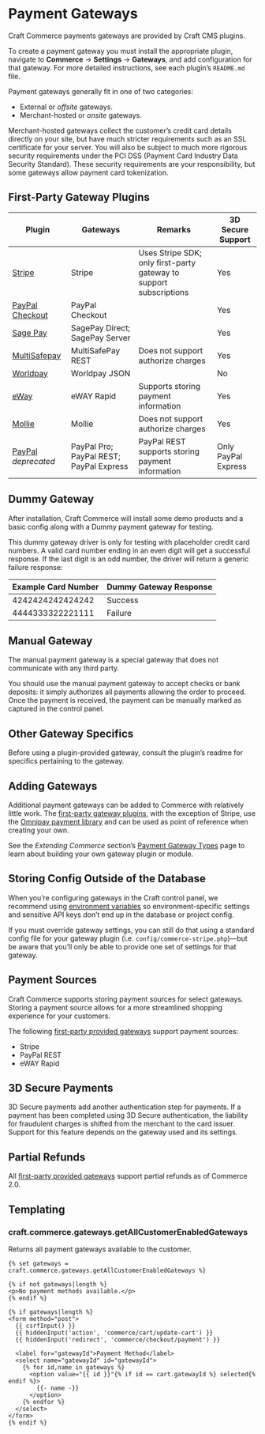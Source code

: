 # Payment Gateways

Craft Commerce payments gateways are provided by Craft CMS plugins.

To create a payment gateway you must install the appropriate plugin, navigate to **Commerce** → **Settings** → **Gateways**, and add configuration for that gateway. For more detailed instructions, see each plugin’s `README.md` file.

Payment gateways generally fit in one of two categories:

- External or _offsite_ gateways.
- Merchant-hosted or _onsite_ gateways.

Merchant-hosted gateways collect the customer’s credit card details directly on your site, but have much stricter requirements such as an SSL certificate for your server. You will also be subject to much more rigorous security requirements under the PCI DSS (Payment Card Industry Data Security Standard). These security requirements are your responsibility, but some gateways allow payment card tokenization.

## First-Party Gateway Plugins

| Plugin                                                                   | Gateways                                | Remarks                                                            | 3D Secure Support   |
| ------------------------------------------------------------------------ | --------------------------------------- | ------------------------------------------------------------------ | ------------------- |
| [Stripe](https://plugins.craftcms.com/commerce-stripe)                   | Stripe                                  | Uses Stripe SDK; only first-party gateway to support subscriptions | Yes                 |
| [PayPal Checkout](https://plugins.craftcms.com/commerce-paypal-checkout) | PayPal Checkout                         |                                                                    | Yes                 |
| [Sage Pay](https://plugins.craftcms.com/commerce-sagepay)                | SagePay Direct; SagePay Server          |                                                                    | Yes                 |
| [MultiSafepay](https://plugins.craftcms.com/commerce-multisafepay)       | MultiSafePay REST                       | Does not support authorize charges                                 | Yes                 |
| [Worldpay](https://plugins.craftcms.com/commerce-worldpay)               | Worldpay JSON                           |                                                                    | No                  |
| [eWay](https://plugins.craftcms.com/commerce-eway)                       | eWAY Rapid                              | Supports storing payment information                               | Yes                 |
| [Mollie](https://plugins.craftcms.com/commerce-mollie)                   | Mollie                                  | Does not support authorize charges                                 | Yes                 |
| [PayPal](https://plugins.craftcms.com/commerce-paypal) _deprecated_      | PayPal Pro; PayPal REST; PayPal Express | PayPal REST supports storing payment information                   | Only PayPal Express |

## Dummy Gateway

After installation, Craft Commerce will install some demo products and a basic config along with a Dummy payment gateway for testing.

This dummy gateway driver is only for testing with placeholder credit card numbers. A valid card number ending in an even digit will get a successful response. If the last digit is an odd number, the driver will return a generic failure response:

Example Card Number | Dummy Gateway Response
------------------- | ----------------------
4242424242424242  | <span class="text-green"> <check-mark class="inline" /> Success</span>
4444333322221111  | <span class="text-red"> <x-mark class="inline" /> Failure</span>

## Manual Gateway

The manual payment gateway is a special gateway that does not communicate with any third party.

You should use the manual payment gateway to accept checks or bank deposits: it simply authorizes all payments allowing the order to proceed. Once the payment is received, the payment can be manually marked as captured in the control panel.

## Other Gateway Specifics

Before using a plugin-provided gateway, consult the plugin’s readme for specifics pertaining to the gateway.

## Adding Gateways

Additional payment gateways can be added to Commerce with relatively little work. The [first-party gateway plugins](#first-party-gateway-plugins), with the exception of Stripe, use the [Omnipay payment library](https://github.com/craftcms/commerce-omnipay) and can be used as point of reference when creating your own.

See the _Extending Commerce_ section’s [Payment Gateway Types](extend/payment-gateway-types.md) page to learn about building your own gateway plugin or module.

## Storing Config Outside of the Database

When you’re configuring gateways in the Craft control panel, we recommend using [environment variables](/4.x/config/#environmental-configuration) so environment-specific settings and sensitive API keys don’t end up in the database or project config.

If you must override gateway settings, you can still do that using a standard config file for your gateway plugin (i.e. `config/commerce-stripe.php`)—but be aware that you’ll only be able to provide one set of settings for that gateway.

## Payment Sources

Craft Commerce supports storing payment sources for select gateways. Storing a payment source allows for a more streamlined shopping experience for your customers.

The following [first-party provided gateways](#first-party-gateway-plugins) support payment sources:

- Stripe
- PayPal REST
- eWAY Rapid

## 3D Secure Payments

3D Secure payments add another authentication step for payments. If a payment has been completed using 3D Secure authentication, the liability for fraudulent charges is shifted from the merchant to the card issuer.
Support for this feature depends on the gateway used and its settings.

## Partial Refunds

All [first-party provided gateways](#first-party-gateway-plugins) support partial refunds as of Commerce 2.0.

## Templating

### craft.commerce.gateways.getAllCustomerEnabledGateways

Returns all payment gateways available to the customer.

```twig
{% set gateways = craft.commerce.gateways.getAllCustomerEnabledGateways %}

{% if not gateways|length %}
<p>No payment methods available.</p>
{% endif %}

{% if gateways|length %}
<form method="post">
  {{ csrfInput() }}
  {{ hiddenInput('action', 'commerce/cart/update-cart') }}
  {{ hiddenInput('redirect', 'commerce/checkout/payment') }}

  <label for="gatewayId">Payment Method</label>
  <select name="gatewayId" id="gatewayId">
    {% for id,name in gateways %}
      <option value="{{ id }}"{% if id == cart.gatewayId %} selected{% endif %}>
        {{- name -}}
      </option>
    {% endfor %}
  </select>
</form>
{% endif %}
```
